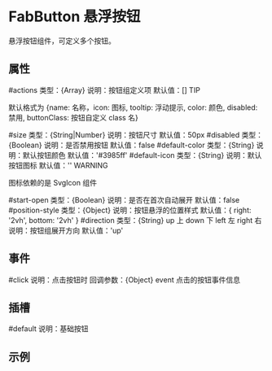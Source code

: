 # FabButton 悬浮按钮

悬浮按钮组件，可定义多个按钮。

## 属性

#actions
类型：{Array<Object>}
说明：按钮组定义项
默认值：[]
TIP

默认格式为 {name: 名称，icon: 图标, tooltip: 浮动提示, color: 颜色, disabled: 禁用, buttonClass: 按钮自定义 class 名}

#size
类型：{String|Number}
说明：按钮尺寸
默认值：50px
#disabled
类型：{Boolean}
说明：是否禁用按钮
默认值：false
#default-color
类型：{String}
说明：默认按钮颜色
默认值：'#3985ff'
#default-icon
类型：{String}
说明：默认按钮图标
默认值：''
WARNING

图标依赖的是 SvgIcon 组件

#start-open
类型：{Boolean}
说明：是否在首次自动展开
默认值：false
#position-style
类型：{Object}
说明：按钮悬浮的位置样式
默认值：{ right: '2vh', bottom: '2vh' }
#direction
类型：{String}
up 上
down 下
left 左
right 右
说明：按钮组展开方向
默认值：'up'

## 事件

#click
说明：点击按钮时
回调参数：{Object} event 点击的按钮事件信息

## 插槽

#default
说明：基础按钮

## 示例

<template>
  <fab-button :actions="actions" :position-style="{ bottom: '10vh', right: '10vh' }" />
</template>

<script>
import { FabButton } from '@fe/packages/components'

export default {
  name: 'FabButtonExample',
  components: {
    FabButton
  },
  data() {
    return {
      actions: [
        {
          name: '消息',
          icon: 'message'
        },
        {
          name: '编辑',
          icon: 'draw'
        },
        {
          name: '巡检',
          icon: 'inspect'
        },
        {
          name: '裁剪',
          icon: 'screenshot'
        }
      ]
    }
  }
}
</script>
